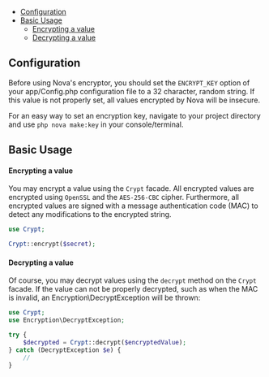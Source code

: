 - [Configuration](#configuration)
- [Basic Usage](#basic-usage)
    - [Encrypting a value](#encrypting-a-value)
    - [Decrypting a value](#decrypting-a-value)

## Configuration

Before using Nova's encryptor, you should set the `ENCRYPT_KEY` option of your app/Config.php configuration file to a 32 character, random string. If this value is not properly set, all values encrypted by Nova will be insecure.

For an easy way to set an encryption key, navigate to your project directory and use `php nova make:key` in your console/terminal.

## Basic Usage

#### Encrypting a value

You may encrypt a value using the `Crypt` facade. All encrypted values are encrypted using `OpenSSL` and the `AES-256-CBC` cipher. Furthermore, all encrypted values are signed with a message authentication code (MAC) to detect any modifications to the encrypted string.

```php
use Crypt;

Crypt::encrypt($secret);
```

#### Decrypting a value

Of course, you may decrypt values using the `decrypt` method on the `Crypt` facade. If the value can not be properly decrypted, such as when the MAC is invalid, an Encryption\DecryptException will be thrown:

```php
use Crypt;
use Encryption\DecryptException;

try {
    $decrypted = Crypt::decrypt($encryptedValue);
} catch (DecryptException $e) {
    //
}
```